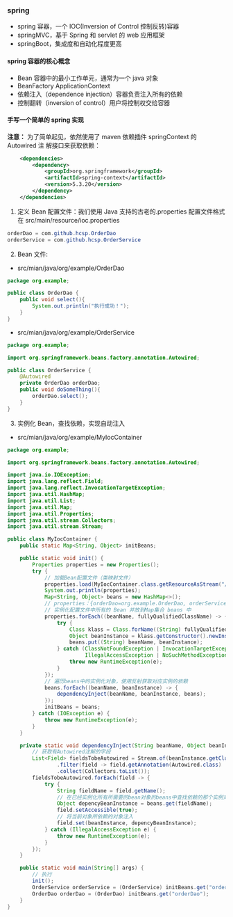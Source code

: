 ### spring

- spring 容器，一个 IOC(Inversion of Control 控制反转)容器
- springMVC，基于 Spring 和 servlet 的 web 应用框架
- springBoot，集成度和自动化程度更高

#### spring 容器的核心概念

- Bean 容器中的最小工作单元，通常为一个 java 对象
- BeanFactory ApplicationContext
- 依赖注入（dependence injection）容器负责注入所有的依赖
- 控制翻转（inversion of control）用户将控制权交给容器

#### 手写一个简单的 spring 实现

**注意：** 为了简单起见，依然使用了 maven 依赖插件 springContext 的 Autowired 注
解接口来获取依赖：

```xml
    <dependencies>
        <dependency>
            <groupId>org.springframework</groupId>
            <artifactId>spring-context</artifactId>
            <version>5.3.20</version>
        </dependency>
    </dependencies>
```

1. 定义 Bean 配置文件：我们使用 Java 支持的古老的.properties 配置文件格式  
   在 src/main/resource/ioc.properties

```java
orderDao = com.github.hcsp.OrderDao
orderService = com.github.hcsp.OrderService
```

2. Bean 文件:

- src/mian/java/org/example/OrderDao

```java
package org.example;

public class OrderDao {
    public void select(){
        System.out.println("执行成功！");
    }
}
```

- src/mian/java/org/example/OrderService

```java
package org.example;

import org.springframework.beans.factory.annotation.Autowired;

public class OrderService {
    @Autowired
    private OrderDao orderDao;
    public void doSomeThing(){
        orderDao.select();
    }
}
```

3. 实例化 Bean，查找依赖，实现自动注入

- src/mian/java/org/example/MyIocContainer

```java
package org.example;

import org.springframework.beans.factory.annotation.Autowired;

import java.io.IOException;
import java.lang.reflect.Field;
import java.lang.reflect.InvocationTargetException;
import java.util.HashMap;
import java.util.List;
import java.util.Map;
import java.util.Properties;
import java.util.stream.Collectors;
import java.util.stream.Stream;

public class MyIocContainer {
    public static Map<String, Object> initBeans;

    public static void init() {
        Properties properties = new Properties();
        try {
            // 加载Bean配置文件（类映射文件）
            properties.load(MyIocContainer.class.getResourceAsStream("/ioc.properties"));
            System.out.println(properties);
            Map<String, Object> beans = new HashMap<>();
            // properties：{orderDao=org.example.OrderDao, orderService=org.example.OrderService}
            // 实例化配置文件中所有的 Bean 并放到Map集合 beans 中
            properties.forEach((beanName, fullyQualifiedClassName) -> {
                try {
                    Class klass = Class.forName((String) fullyQualifiedClassName);
                    Object beanInstance = klass.getConstructor().newInstance();
                    beans.put((String) beanName, beanInstance);
                } catch (ClassNotFoundException | InvocationTargetException | InstantiationException |
                         IllegalAccessException | NoSuchMethodException e) {
                    throw new RuntimeException(e);
                }
            });
            // 遍历beans中的实例化对象，使用反射获取对应实例的依赖
            beans.forEach((beanName, beanInstance) -> {
                dependencyInject(beanName, beanInstance, beans);
            });
            initBeans = beans;
        } catch (IOException e) {
            throw new RuntimeException(e);
        }
    }

    private static void dependencyInject(String beanName, Object beanInstance, Map<String, Object> beans) {
        // 获取有Autowired注解的字段
        List<Field> fieldsTobeAutowired = Stream.of(beanInstance.getClass().getDeclaredFields())
                .filter(field -> field.getAnnotation(Autowired.class) != null)
                .collect(Collectors.toList());
        fieldsTobeAutowired.forEach(field -> {
            try {
                String fieldName = field.getName();
                // 在已经实例化所有所需要的bean对象的beans中查找依赖的那个实例对象
                Object depencyBeanInstance = beans.get(fieldName);
                field.setAccessible(true);
                // 将当前对象所依赖的对象注入
                field.set(beanInstance, depencyBeanInstance);
            } catch (IllegalAccessException e) {
                throw new RuntimeException(e);
            }
        });
    }

    public static void main(String[] args) {
        // 执行
        init();
        OrderService orderService = (OrderService) initBeans.get("orderService");
        OrderDao orderDao = (OrderDao) initBeans.get("orderDao");
    }
}
```
